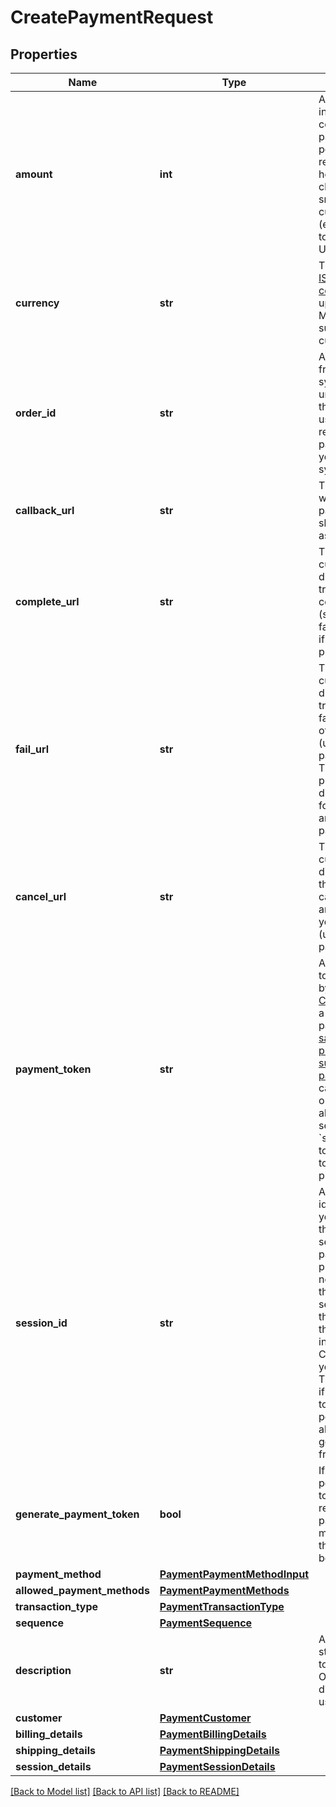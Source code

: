 # CreatePaymentRequest

## Properties
Name | Type | Description | Notes
------------ | ------------- | ------------- | -------------
**amount** | **int** | Amount intended to be collected by this payment. A positive integer representing how much to charge in the smallest currency unit (e.g., 100 cents to charge 1.00 USD). | 
**currency** | **str** | Three-letter [ISO currency code](https://en.wikipedia.org/wiki/ISO_4217), in uppercase. Must be a supported currency. | 
**order_id** | **str** | An order ID from your system. A unique identifier that can be used to reconcile the payment with your internal system. | 
**callback_url** | **str** | The URL to which a payment result should be sent asynchronously. | 
**complete_url** | **str** | The URL the customer will be directed to after transaction completed (successful or failed - except if &#x60;failUrl&#x60; is provided). | 
**fail_url** | **str** | The URL the customer will be directed to after transaction has failed, instead of &#x60;completeUrl&#x60; (used in hosted payment page). This allows to provide two different URLs for successful and failed payments. | [optional] 
**cancel_url** | **str** | The URL the customer will be directed to if they decide to cancel payment and return to your website (used in hosted payment page). | [optional] 
**payment_token** | **str** | A payment token generated by monei.js [UI Components](https://docs.monei.net/docs/monei-js-overview) or a paymentToken [saved after a previous successful payment](https://docs.monei.net/docs/save-payment-method). In case of the first one, you will also need to send the &#x60;sessionId&#x60; used to generate the token in the first place. | [optional] 
**session_id** | **str** | A unique identifier within your system that adds security to the payment process. You need to pass the same session ID as the one used on the frontend to initialize MONEI Component (if you needed to). This is required if a payment token (not permanent) was already generated in the frontend. | [optional] 
**generate_payment_token** | **bool** | If set to true a permanent token that represents a payment method used in the payment will be generated. | [optional] [default to False]
**payment_method** | [**PaymentPaymentMethodInput**](PaymentPaymentMethodInput.md) |  | [optional] 
**allowed_payment_methods** | [**PaymentPaymentMethods**](PaymentPaymentMethods.md) |  | [optional] 
**transaction_type** | [**PaymentTransactionType**](PaymentTransactionType.md) |  | [optional] 
**sequence** | [**PaymentSequence**](PaymentSequence.md) |  | [optional] 
**description** | **str** | An arbitrary string attached to the payment. Often useful for displaying to users. | [optional] 
**customer** | [**PaymentCustomer**](PaymentCustomer.md) |  | [optional] 
**billing_details** | [**PaymentBillingDetails**](PaymentBillingDetails.md) |  | [optional] 
**shipping_details** | [**PaymentShippingDetails**](PaymentShippingDetails.md) |  | [optional] 
**session_details** | [**PaymentSessionDetails**](PaymentSessionDetails.md) |  | [optional] 

[[Back to Model list]](../README.md#documentation-for-models) [[Back to API list]](../README.md#documentation-for-api-endpoints) [[Back to README]](../README.md)


